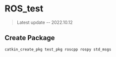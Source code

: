 # ROS_test
> Latest update  --  2022.10.12


## Create Package
```
catkin_create_pkg test_pkg roscpp rospy std_msgs
```